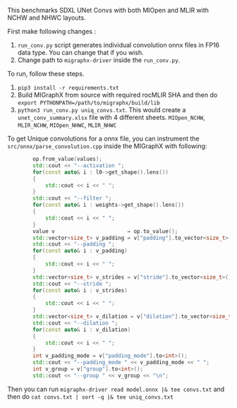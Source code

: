 This benchmarks SDXL UNet Convs with both MIOpen and MLIR with NCHW and NHWC layouts. 

First make following changes : 
1. `run_conv.py` script generates individual convolution onnx files in FP16 data type. You can change that if you wish.
2. Change path to `migraphx-driver` inside the `run_conv.py`.

To run, follow these steps. 
1. `pip3 install -r requirements.txt`
2.  Build MIGraphX from source with required rocMLIR SHA and then do `export PYTHONPATH=/path/to/migraphx/build/lib`
3. `python3 run_conv.py uniq_convs.txt`. This would create a `unet_conv_summary.xlsx` file with 4 different sheets. `MIOpen_NCHW`, `MLIR_NCHW`, `MIOpen_NHWC`, `MLIR_NHWC`

To get Unique convolutions for a onnx file, you can instrument the `src/onnx/parse_convolution.cpp` inside the MIGraphX with following: 
```cpp
        op.from_value(values);
        std::cout << "--activation ";
        for(const auto& i : l0->get_shape().lens())
        {
            std::cout << i << " ";
        }
        std::cout << "--filter ";
        for(const auto& i : weights->get_shape().lens())
        {
            std::cout << i << " ";
        }
        value v                       = op.to_value();
        std::vector<size_t> v_padding = v["padding"].to_vector<size_t>();
        std::cout << "--padding ";
        for(const auto& i : v_padding)
        {
            std::cout << i << " ";
        }
        std::vector<size_t> v_strides = v["stride"].to_vector<size_t>();
        std::cout << "--stride ";
        for(const auto& i : v_strides)
        {
            std::cout << i << " ";
        }
        std::vector<size_t> v_dilation = v["dilation"].to_vector<size_t>();
        std::cout << "--dilation ";
        for(const auto& i : v_dilation)
        {
            std::cout << i << " ";
        }
        int v_padding_mode = v["padding_mode"].to<int>();
        std::cout << "--padding_mode " << v_padding_mode << " ";
        int v_group = v["group"].to<int>();
        std::cout << "--group " << v_group << "\n";
```

Then you can run `migraphx-driver read model.onnx |& tee convs.txt` and then do `cat convs.txt | sort -q |& tee uniq_convs.txt`


